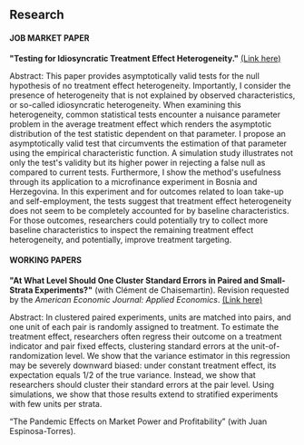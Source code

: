 ## Research

#### JOB MARKET PAPER

**"Testing for Idiosyncratic Treatment Effect Heterogeneity.\"** [(Link here)](https://papers.ssrn.com/sol3/papers.cfm?abstract_id=3946092)

Abstract: This paper provides asymptotically valid tests for the null hypothesis of no treatment effect heterogeneity. Importantly, I consider the presence of heterogeneity that is not explained by observed characteristics, or so-called idiosyncratic heterogeneity. When examining this heterogeneity, common statistical tests encounter a nuisance parameter problem in the average treatment effect which renders the asymptotic distribution of the test statistic dependent on that parameter. I propose an asymptotically valid test that circumvents the estimation of that parameter using the empirical characteristic function. A simulation study illustrates not only the test's validity but its higher power in rejecting a false null as compared to current tests. Furthermore, I show the method's usefulness through its application to a microfinance experiment in Bosnia and Herzegovina. In this experiment and for outcomes related to loan take-up and self-employment, the tests suggest that treatment effect heterogeneity does not seem to be completely accounted for by baseline characteristics. For those outcomes, researchers could potentially try to collect more baseline characteristics to inspect the remaining treatment effect heterogeneity, and potentially, improve treatment targeting.

#### WORKING PAPERS

**"At What Level Should One Cluster Standard Errors in Paired and
Small-Strata Experiments?\"** (with Clément de Chaisemartin). Revision
requested by the *American Economic Journal: Applied Economics*. [(Link here)](https://papers.ssrn.com/sol3/papers.cfm?abstract_id=3520820)

Abstract: In clustered paired experiments, units are matched into pairs, and one unit of each pair is randomly assigned to treatment. To estimate the treatment effect, researchers often regress their outcome on a treatment indicator and pair fixed effects, clustering standard errors at the unit-of-randomization level. We show that the variance estimator in this regression may be severely downward biased: under constant treatment effect, its expectation equals 1/2 of the true variance. Instead, we show that researchers should cluster their standard errors at the pair level. Using simulations, we show that those results extend to stratified experiments with few units per strata.

“The Pandemic Effects on Market Power and Profitability” (with Juan Espinosa-Torres).
